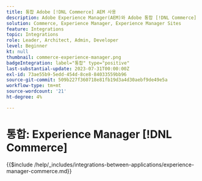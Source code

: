 ```yaml
---
title: 통합 Adobe [!DNL Commerce] AEM 사용
description: Adobe Experience Manager(AEM)와 Adobe 통합 [!DNL Commerce] 매력적인 쇼핑 경험을 구축하십시오.
solution: Commerce, Experience Manager, Experience Manager Sites
feature: Integrations
topic: Integrations
role: Leader, Architect, Admin, Developer
level: Beginner
kt: null
thumbnail: commerce-experience-manager.png
badgeIntegration: label="통합" type="positive"
last-substantial-update: 2023-07-31T00:00:00Z
exl-id: 73ae55b9-5edd-454d-8ce8-84033559bb96
source-git-commit: 509b227f360718e81fb19d3a4d30aebf9de49e5a
workflow-type: tm+mt
source-wordcount: '21'
ht-degree: 4%

---
```


# 통합: Experience Manager [!DNL Commerce]

{{$include /help/_includes/integrations-between-applications/experience-manager-commerce.md}}
